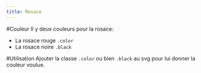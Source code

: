 ```yaml
---
title: Rosace
---
```


#Couleur
Il y deux couleurs pour la rosace:

* La rosace rouge <code>.color</code>
* La rosace noire <code>.black</code>

#Utilisation
Ajouter la classe <code>.color</code> ou bien <code>.black</code> au svg pour lui donner la couleur voulue.
